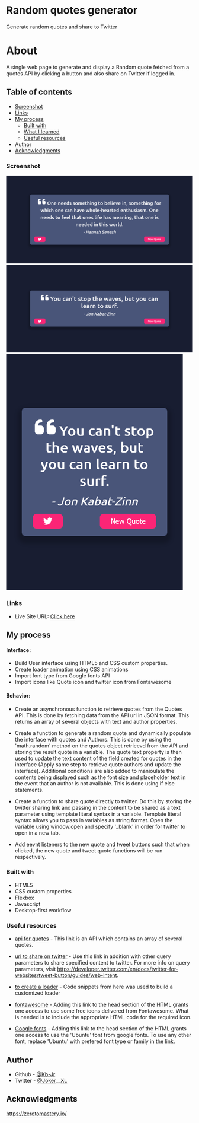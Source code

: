# Random quotes generator
 Generate random quotes and share to Twitter


# About
A single web page to generate and display a Random quote fetched from a quotes API by clicking a button and also share on Twitter if logged in.

## Table of contents

  - [Screenshot](#screenshot)
  - [Links](#links)
- [My process](#my-process)
  - [Built with](#built-with)
  - [What I learned](#what-i-learned)
  - [Useful resources](#useful-resources)
- [Author](#author)
- [Acknowledgments](#acknowledgments)


### Screenshot

![Desktop screenshot](./Desktop-1.png)
![Desktop screenshot](./Desktop-2.png)
![Mobile screenshot](./Mobile-Ipad.png)


### Links

- Live Site URL: [Click here](https://kb-jr.github.io/Random-quotes-generator/)

## My process

#### Interface:
- Build User interface using HTML5 and CSS custom properties.
- Create loader animation using CSS animations
- Import font type from Google fonts API
- Import icons like Quote icon and twitter icon from Fontawesome

#### Behavior:
- Create an asynchronous function to retrieve quotes from the Quotes API. This is done by fetching data from the API url in JSON format. This returns an array of several objects with text and author properties.

- Create a function to generate a random quote and dynamically populate the interface with quotes and Authors. This is done by using the 'math.random' method on the quotes object retrieevd from the API and storing the result quote in a variable. The quote text property is then used to update the text content of the field created for quotes in the interface (Apply same step to retrieve quote authors and update the interface). Additional conditions are also added to manioulate the contents being displayed such as the font size and placeholder text in the event that an author is not available. This is done using if else statements.

- Create a function to share quote directly to twitter. Do this by storing the twitter sharing link and passing in the content to be shared as a text parameter using template literal syntax in a variable. Template literal syntax allows you to pass in variables as string format. Open the variable using window.open and specify '_blank' in order for twitter to open in a new tab.

- Add eevnt listeners to the new quote and tweet buttons such that when clicked, the new quote and tweet quote functions will be run respectively.



### Built with

- HTML5 
- CSS custom properties
- Flexbox
- Javascript
- Desktop-first workflow


### Useful resources

- [api for quotes](https://type.fit/api/quotes) - This link is an API which contains an array of several quotes.

- [url to share on twitter](https:twitter.com/intent/tweet) - Use this link in addition with other query parameters to share specified content to twitter. For more info on query parameters, visit https://developer.twitter.com/en/docs/twitter-for-websites/tweet-button/guides/web-intent.

- [to create a loader](https://www.w3schools.com/howto/howto_css_loader.asp) - Code snippets from here was used to build a customized loader

- [fontawesome](https://kit.fontawesome.com/61ca9c0951.js) - Adding this link to the head section of the HTML grants one access to use some free icons delivered from Fontawesome. What is needed is to include the appropriate HTML code for the required icon. 

- [Google fonts](https://fonts.googleapis.com/css?family=Ubuntu) - Adding this link to the head section of the HTML grants one access to use the 'Ubuntu' font from google fonts. To use any other font, replace 'Ubuntu' with prefered font type or family in the link.


## Author

- Github - [@Kb-Jr](https://github.com/Kb-Jr)
- Twitter - [@Joker__XL](https://www.twitter.com/Joker__XL)


## Acknowledgments
https://zerotomastery.io/


